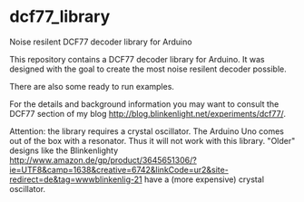 dcf77_library
=============

Noise resilent DCF77 decoder library for Arduino

This repository contains a DCF77 decoder library for Arduino.
It was designed with the goal to create the most noise resilent
decoder possible.

There are also some ready to run examples.

For the details and background information you may want to consult
the DCF77 section of my blog http://blog.blinkenlight.net/experiments/dcf77/.


Attention: the library requires a crystal oscillator. The Arduino
Uno comes out of the box with a resonator. Thus it will not work
with this library. "Older" designs like the Blinkenlighty
http://www.amazon.de/gp/product/3645651306/?ie=UTF8&camp=1638&creative=6742&linkCode=ur2&site-redirect=de&tag=wwwblinkenlig-21
have a (more expensive) crystal oscillator.
